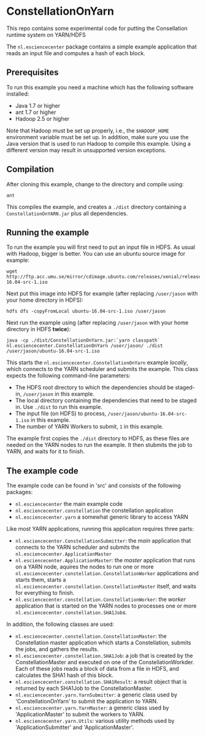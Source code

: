 # ConstellationOnYarn

This repo contains some experimental code for putting the Consellation runtime system on YARN/HDFS

The `nl.esciencecenter` package contains a simple example application that reads an input file and computes a hash of each block.

Prerequisites
-------------

To run this example you need a machine which has the following software installed: 

- Java 1.7 or higher
- ant 1.7 or higher
- Hadoop 2.5 or higher 

Note that Hadoop must be set up properly, i.e., the `$HADOOP_HOME` environment variable must be set up. In addition, make sure you 
use the Java version that is used to run Hadoop to compile this example. Using a different version may result in unsupported version 
exceptions.

Compilation
-----------

After cloning this example, change to the directory and compile using:

	ant

This compiles the example, and creates a `./dist` directory containing a `ConstellationOnYARN.jar` plus all dependencies.

Running the example
-------------------

To run the example you will first need to put an input file in HDFS. As usual with Hadoop, bigger is better. You can use an ubuntu source 
image for example: 

	wget http://ftp.acc.umu.se/mirror/cdimage.ubuntu.com/releases/xenial/release/source/ubuntu-16.04-src-1.iso

Next put this image into HDFS for example (after replacing `/user/jason` with your home directory in HDFS): 

	hdfs dfs -copyFromLocal ubuntu-16.04-src-1.iso /user/jason
  
Next run the example using (after replacing `/user/jason` with your home directory in HDFS __twice__): 

	java -cp ./dist/ConstellationOnYarn.jar:`yarn classpath` nl.esciencecenter.ConstellationOnYarn /user/jason/ ./dist /user/jason/ubuntu-16.04-src-1.iso

This starts the `nl.esciencecenter.ConstellationOnYarn` example _locally_, which connects to the YARN scheduler and submits the example. This class 
expects the following command-line parameters:

- The HDFS root directory to which the dependencies should be staged-in, `/user/jason` in this example.
- The local directory containing the dependencies that need to be staged in. Use `./dist` to run this example.
- The input file (on HDFS) to process, `/user/jason/ubuntu-16.04-src-1.iso` in this example. 
- The number of YARN Workers to submit, `1` in this example.

The example first copies the `./dist` directory to HDFS, as these files are needed on the YARN nodes to run the example. It then stubmits the job to YARN, 
and waits for it to finish.

The example code
----------------  

The example code can be found in 'src' and consists of the following packages:

- `nl.esciencecenter` the main example code
- `nl.esciencecenter.constellation` the constellation application 
- `nl.esciencecenter.yarn` a somewhat generic library to access YARN 
    
Like most YARN applications, running this application requires three parts: 

- `nl.esciencecenter.ConstellationSubmitter`: the _main_ application that connects to the YARN scheduler and submits the `nl.esciencecenter.ApplicationMaster`
- `nl.esciencecenter.ApplicationMaster`: the _master_ application that runs on a YARN node, aquires the nodes to run one or more `nl.esciencecenter.constellation.ConstellationWorker` applications and starts them, starts a `nl.esciencecenter.constellation.ConstellationMaster` itself, and waits for everything to finish.
- `nl.esciencecenter.constellation.ConstellationWorker`: the _worker_ application that is started on the YARN nodes to processes one or more `nl.esciencecenter.constellation.SHA1Job`s.

In addition, the following classes are used:

- `nl.esciencecenter.constellation.ConstellationMaster`: the Constellation master application which starts a Constellation, submits the jobs, and gathers the results.
- `nl.esciencecenter.constellation.SHA1Job`: a job that is created by the ConstellationMaster and executed on one of the ConstellationWorkder. Each of these jobs reads a block of data from a file in HDFS, and calculates the SHA1 hash of this block.
- `nl.esciencecenter.constellation.SHA1Result`: a result object that is returned by each SHA1Job to the ConstellationMaster.
- `nl.esciencecenter.yarn.YarnSubmitter`: a generic class used by 'ConstellationOnYarn' to submit the application to YARN.
- `nl.esciencecenter.yarn.YarnMaster`: a generic class used by 'ApplicationMaster' to submit the workers to YARN.
- `nl.esciencecenter.yarn.Utils`: various utility methods used by 'ApplicationSubmitter' and 'ApplicationMaster'.

